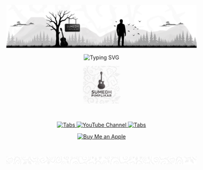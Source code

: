 
<p align="center">
  
  <img src="readme-assets/banner-component-yt.png" alt="Banner" width="1000">
  
</p>

<!-- TITLE with Animated Typing Effect -->
<p align="center">
  <img src="https://readme-typing-svg.demolab.com?font=Fira+Code&pause=1000&color=FFFFFF&center=true&vCenter=true&width=800&lines=Check+Out+My+Channel!;Get+Free+Guitar+Tabs+%26+Sheet+Music!;Download+Tabs+%26+Sheet+Music+Here!" alt="Typing SVG" />
</p>



<p align="center">
  <img src="readme-assets/ytlogofinal.png" alt="Channel Trailer" width="100">
</p>

<br>

<p align="center">

   <a href="https://github.com/sumedhpimplikar/free-tabs">
    <img src="https://img.shields.io/badge/FREE TABS-FFFFFF?style=for-the-badge&logo=github&logoColor=000000&labelColor=FFFFFF&color=FFFFFF" alt="Tabs"/>
  </a>
  
  <a href="https://www.youtube.com/@sumedhpimplikar">
    <img src="https://img.shields.io/badge/YOUTUBE-FF0000?style=for-the-badge&logo=youtube&logoColor=FFFFFF&labelColor=FF0000&color=FF0000" alt="YouTube Channel"/>
  </a>

  <a href="https://github.com/sumedhpimplikar/sheet-music">
    <img src="https://img.shields.io/badge/SHEET MUSIC-FFFFFF?style=for-the-badge&logo=github&logoColor=000000&labelColor=FFFFFF&color=FFFFFF" alt="Tabs"/>
  </a>
</p>

<p align="center">
  <a href="https://www.buymeacoffee.com/sumedhpimplikar">
    <img src="https://img.shields.io/badge/Buy%20Me%20an%20Apple-white?style=for-the-badge&logo=apple&logoColor=e63946&labelColor=white&color=white" alt="Buy Me an Apple">
  </a>
</p>

<br>


<p align="center">
  <img src="readme-assets/Some Notable Covers (1000 x 40 px).png" alt="Channel Trailer" width="1000">
</p>






